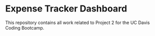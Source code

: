 # Expense Tracker Dashboard
This repository contains all work related to Project 2 for the UC Davis Coding Bootcamp.

